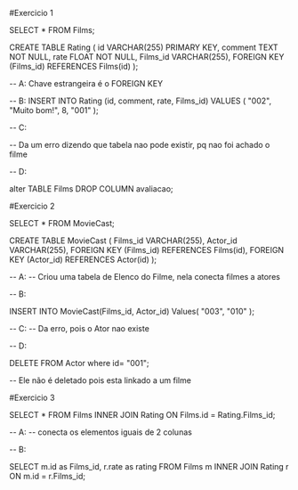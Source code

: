 #Exercicio 1

SELECT * FROM Films;

CREATE TABLE Rating (
	id VARCHAR(255) PRIMARY KEY,
    comment TEXT NOT NULL,
	rate FLOAT NOT NULL,
    Films_id VARCHAR(255),
    FOREIGN KEY (Films_id) REFERENCES Films(id)
);

-- A: Chave estrangeira é o FOREIGN KEY

-- B:
INSERT INTO Rating (id, comment, rate, Films_id) 
VALUES (
	"002",
    "Muito bom!",
    8,
	"001"
);

-- C:

-- Da um erro dizendo que tabela nao pode existir, pq nao foi achado o filme 

-- D:

alter TABLE Films DROP COLUMN avaliacao;


#Exercicio 2

SELECT * FROM MovieCast;

CREATE TABLE MovieCast (
	Films_id VARCHAR(255),
	Actor_id VARCHAR(255),
    FOREIGN KEY (Films_id) REFERENCES Films(id),
    FOREIGN KEY (Actor_id) REFERENCES Actor(id)
);

-- A:
-- Criou uma tabela de Elenco do Filme, nela conecta filmes a atores

-- B:

INSERT INTO MovieCast(Films_id, Actor_id)
Values(
	"003",
    "010"
);

-- C:
--  Da erro, pois o Ator nao existe 

-- D: 

DELETE FROM Actor where id= "001";

-- Ele não é deletado pois esta linkado a um filme



#Exercicio 3

SELECT * FROM Films 
INNER JOIN Rating ON Films.id = Rating.Films_id;

-- A:
-- conecta os elementos iguais de 2 colunas 

-- B:

SELECT m.id as Films_id, r.rate as rating FROM Films m
INNER JOIN Rating r ON m.id = r.Films_id;

